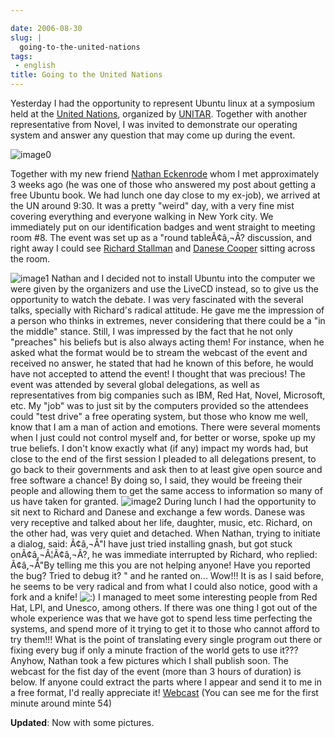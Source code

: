 ```yaml
---

date: 2006-08-30
slug: |
  going-to-the-united-nations
tags:
 - english
title: Going to the United Nations
---
```


Yesterday I had the opportunity to represent Ubuntu linux at a symposium
held at the [United Nations](http://www.un.org/), organized by
[UNITAR](http://www.unitarny.org/en/symposium.html). Together with
another representative from Novel, I was invited to demonstrate our
operating system and answer any question that may come up during the
event.

![image0](http://static.flickr.com/84/229440210_c668529c98.jpg)

Together with my new friend [Nathan
Eckenrode](http://eckenrodehouse.net/index.php/?p=706) whom I met
approximately 3 weeks ago (he was one of those who answered my post
about getting a free Ubuntu book. We had lunch one day close to my
ex-job), we arrived at the UN around 9:30. It was a pretty "weird" day,
with a very fine mist covering everything and everyone walking in New
York city. We immediately put on our identification badges and went
straight to meeting room \#8. The event was set up as a "round
tableÃ¢â‚¬Â? discussion, and right away I could see [Richard
Stallman](http://en.wikipedia.org/wiki/Stallman) and [Danese
Cooper](http://en.wikipedia.org/wiki/Danese_Cooper) sitting across the
room.

![image1](http://static.flickr.com/83/229510729_acc6cebb92.jpg) Nathan
and I decided not to install Ubuntu into the computer we were given by
the organizers and use the LiveCD instead, so to give us the opportunity
to watch the debate. I was very fascinated with the several talks,
specially with Richard's radical attitude. He gave me the impression of
a person who thinks in extremes, never considering that there could be a
"in the middle" stance. Still, I was impressed by the fact that he not
only "preaches" his beliefs but is also always acting them! For
instance, when he asked what the format would be to stream the webcast
of the event and received no answer, he stated that had he known of this
before, he would have not accepted to attend the event! I thought that
was precious! The event was attended by several global delegations, as
well as representatives from big companies such as IBM, Red Hat, Novel,
Microsoft, etc. My "job" was to just sit by the computers provided so
the attendees could "test drive" a free operating system, but those who
know me well, know that I am a man of action and emotions. There were
several moments when I just could not control myself and, for better or
worse, spoke up my true beliefs. I don't know exactly what (if any)
impact my words had, but close to the end of the first session I pleaded
to all delegations present, to go back to their governments and ask then
to at least give open source and free software a chance! By doing so, I
said, they would be freeing their people and allowing them to get the
same access to information so many of us have taken for granted.
![image2](http://static.flickr.com/74/229440216_2dbfd57457.jpg) During
lunch I had the opportunity to sit next to Richard and Danese and
exchange a few words. Danese was very receptive and talked about her
life, daughter, music, etc. Richard, on the other had, was very quiet
and detached. When Nathan, trying to initiate a dialog, said: Ã¢â‚¬Å"I
have just tried installing gnash, but got stuck onÃ¢â‚¬Â¦Ã¢â‚¬Â?, he was
immediate interrupted by Richard, who replied: Ã¢â‚¬Å"By telling me this
you are not helping anyone! Have you reported the bug? Tried to debug
it? " and he ranted on... Wow!!! It is as I said before, he seems to be
very radical and from what I could also notice, good with a fork and a
knife!
![:)](http://blog.ogmaciel.com/wp-includes/images/smilies/icon_smile.gif)
I managed to meet some interesting people from Red Hat, LPI, and Unesco,
among others. If there was one thing I got out of the whole experience
was that we have got to spend less time perfecting the systems, and
spend more of it trying to get it to those who cannot afford to try
them!!! What is the point of translating every single program out there
or fixing every bug if only a minute fraction of the world gets to use
it??? Anyhow, Nathan took a few pictures which I shall publish soon. The
webcast for the fist day of the event (more than 3 hours of duration) is
below. If anyone could extract the parts where I appear and send it to
me in a free format, I'd really appreciate it!
[Webcast](http://webcast.un.org/ramgen/specialevents/unitar060829am.rm)
(You can see me for the first minute around minte 54)

**Updated**: Now with some pictures.
